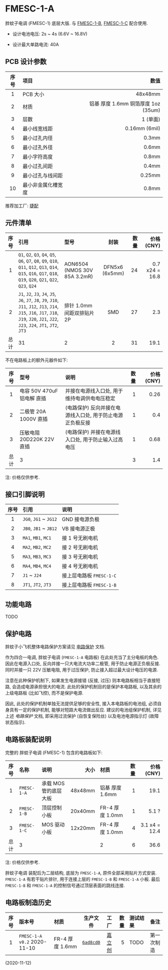 # FMESC-1-A

胖蚊子电调 (FMESC-1) 底层大版.
与 [FMESC-1-B](../fmesc-1-b/), [FMESC-1-C](../fmesc-1-c/) 配合使用.

+ 设计电池电压: 2s ~ 4s  (6.6V ~ 16.8V)

+ 设计最大单路电流: 40A


## PCB 设计参数

| 序号 | 项目 | 数值 |
| :--: | :-- | ---: |
| 1 | PCB 大小 | 48x48mm |
| 2 | 材质 | 铝基 厚度 1.6mm 铜箔厚度 1oz (35um) |
| 3 | 层数 | 1 (单面) |
| 4 | 最小线宽线距 | 0.16mm (6mil) |
| 5 | 最小过孔内径 | 0.3mm |
| 6 | 最小过孔外径 | 0.6mm |
| 7 | 最小字符高度 | 0.8mm |
| 8 | 最小过孔间距 | 0.4mm |
| 9 | 最小过孔与线间距 | 0.25mm |
| 10 | 最小非金属化槽宽度 | 0.8mm |

推荐加工厂: [捷配](https://www.jiepei.com/)


## 元件清单

| 序号 | 引用 | 型号 | 封装 | 数量 | 价格 (CNY) |
| :--: | :-- | :--- | :--: | --: | ---------: |
| 1 | `Q1`, `Q2`, `Q3`, `Q4`, `Q5`, `Q6`, `Q7`, `Q8`, `Q9`, `Q10`, `Q11`, `Q12`, `Q13`, `Q14`, `Q15`, `Q16`, `Q17`, `Q18`, `Q19`, `Q20`, `Q21`, `Q22`, `Q23`, `Q24` | AON6504 (NMOS 30V 85A 3.2mR) | DFN5x6 (6x5mm) | 24 | 0.7 x24 = 16.8 |
| 2 | `J1`, `J2`, `J3`, `J4`, `J5`, `J6`, `J7`, `J8`, `J9`, `J10`, `J11`, `J12`, `J13`, `J14`, `J15`, `J16`, `J17`, `J18`, `J19`, `J20`, `J21`, `J22`, `J23`, `J24`, `JT1`, `JT2`, `JT3` | 排针 1.0mm 间距双排贴片 2P | SMD | 27 | 2.3 |
| 总计 | 31 | 2 | 2 | 31 | 19.1 |

不在电路板上的额外元器件如下:

| 序号 | 型号 | 说明 | 数量 | 价格 (CNY) |
| :--: | :-- | :--- | ---: | ---------: |
| 1 | 电容 50V 470uF 铝电解 直插 | 并接在电源线入口处, 用于维持电调供电电压稳定 | 1 | 0.26 |
| 2 | 二极管 20A 1000V 直插 | (电路保护) 反向并接在电源线入口处, 用于防止电源正负极反接 | 1 | 0.4 |
| 3 | 压敏电阻 20D220K 22V 直插 | (电路保护) 并接在电源线入口处, 用于防止输入过高电压 | 1 | 0.68 |
| 总计 | 3 | | 3 | 1.4 |

注: 价格仅供参考.


## 接口引脚说明

| 序号 | 引用 | 说明 |
| :--: | :-- | :--- |
| 1 | `JG0`, `JG1` ~ `JG12` | GND 接电源负极 |
| 2 | `JB0`, `JB1` ~ `JB12` | VB 接电源正极 |
| 3 | `MA1`, `MB1`, `MC1` | 接 1 号无刷电机 |
| 4 | `MA2`, `MB2`, `MC2` | 接 2 号无刷电机 |
| 5 | `MA3`, `MB3`, `MC3` | 接 3 号无刷电机 |
| 6 | `MA4`, `MB4`, `MC4` | 接 4 号无刷电机 |
| 7 | `J1` ~ `J24` | 接上层电路板 `FMESC-1-C` |
| 8 | `JT1`, `JT2`, `JT3` | 接上层电路板 `FMESC-1-B` |


## 功能电路

TODO


## 保护电路

胖蚊子小飞机整体电路保护方案请见 [电路保护](../../fm01/circuit_protect.md) 文档.

作为四合一电调, 胖蚊子电调 (`FMESC-1-A` 电路板) 在此处充当了主分电板的角色.
因此在电源入口处, 反向并接一只大电流大功率二极管, 用于防止电源正负极反接.
同时并接一只 22V 压敏电阻, 用于过压保护, 防止接入超过最大设计电压的电源.

注意在此种保护机制下, 如果发生电源接错 (反接, 过压) 则本电路板相当于直接短路, 会造成电源承担很大的电流.
此处的保护机制目的是保护本电路板, 以及其余的上级电路板 (比如飞控), 而不是保护电源.

因此, 此处的保护机制单独无法提供足够的安全性, 接入本电路板的电池组, 必须自身具有一定的保护机制, 能够对短路大电流做出反应.
建议的电池组保护机制, 详见上述 *电路保护* 文档, 即采用过流保护 (自恢复保险丝) 以及电池电源指示灯 (故障状态指示).


## 电路板装配说明

完整的 胖蚊子电调 (FMESC-1) 包含的电路板如下:

| 序号 | 名称 | 说明 | 大小 | 材质 | 数量 | 价格 (CNY) |
| :--: | :-- | :--- | ---: | :--- | --: | ---------: |
| 1 | `FMESC-1-A` | 承载 MOS 管的底层大板 | 48x48mm | 铝基 厚度 1.6mm | 1 | 19.1 |
| 2 | `FMESC-1-B` | 顶层控制小板 | 20x40mm | FR-4 厚度 1.0mm | 1 | 5.1 ? |
| 3 | `FMESC-1-C` | MOS 驱动小板 | 12x20mm | FR-4 厚度 1.0mm | 4 | 3.1 x4 = 12.4 |
| 总计 | 3 | | | 2 | 6 | 36.6 |

注: 价格仅供参考.

胖蚊子电调 装配后为二层结构, 底层为 `FMESC-1-A`, 原件全部采用贴片方式安装.
`FMESC-1-A` 有若干贴片排针, 用于连接上层的 `FMESC-1-B` 和 `FMESC-1-A` 小板.
最后 `FMESC-1-B` 和 `FMESC-1-A` 的控制信号通过顶层表面的跳线连接.


## 电路板制造历史

| 序号 | 版本号 | 材质 | 生产文件 | 工厂 | 数量 | 测试结果 | 备注 |
| :--: | :---- | :--- | :-----: | :--: | --: | :------ | :--- |
| 1 | `FMESC-1-A v0.2` 2020-11-10 | FR-4 厚度 1.6mm | [`6ad8cd0`](https://github.com/sceext2/fm01/tree/6ad8cd0d3cc3d302504e62683a5e1323266cda7f/doc/kicad/fmesc-1-a/dist) | [嘉立创](https://www.jlc.com/) | 5 | TODO | 第一次制造 |

(2020-11-12)

